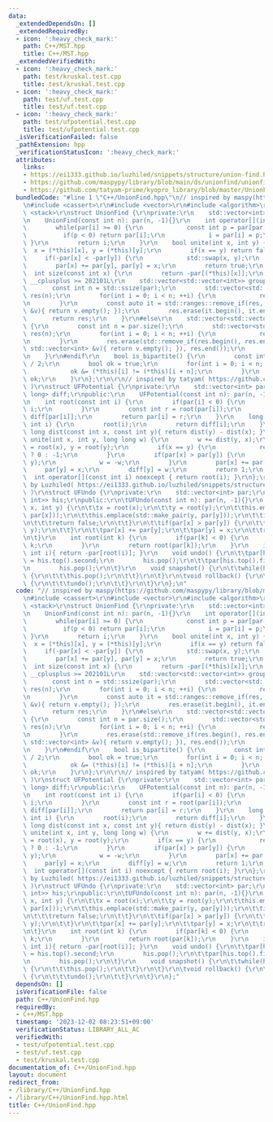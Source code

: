```yaml
---
data:
  _extendedDependsOn: []
  _extendedRequiredBy:
  - icon: ':heavy_check_mark:'
    path: C++/MST.hpp
    title: C++/MST.hpp
  _extendedVerifiedWith:
  - icon: ':heavy_check_mark:'
    path: test/kruskal.test.cpp
    title: test/kruskal.test.cpp
  - icon: ':heavy_check_mark:'
    path: test/uf.test.cpp
    title: test/uf.test.cpp
  - icon: ':heavy_check_mark:'
    path: test/ufpotential.test.cpp
    title: test/ufpotential.test.cpp
  _isVerificationFailed: false
  _pathExtension: hpp
  _verificationStatusIcon: ':heavy_check_mark:'
  attributes:
    links:
    - https://ei1333.github.io/luzhiled/snippets/structure/union-find.html
    - https://github.com/maspypy/library/blob/main/ds/unionfind/unionfind.hpp)
    - https://github.com/tatyam-prime/kyopro_library/blob/master/UnionFind.cpp
  bundledCode: "#line 1 \"C++/UnionFind.hpp\"\n// inspired by maspy(https://github.com/maspypy/library/blob/main/ds/unionfind/unionfind.hpp)\r\
    \n#include <cassert>\r\n#include <vector>\r\n#include <algorithm>\r\n#include\
    \ <stack>\r\nstruct UnionFind {\r\nprivate:\r\n    std::vector<int> par;\r\npublic:\r\
    \n    UnionFind(const int n): par(n, -1){}\r\n    int operator[](int i) {\r\n\
    \        while(par[i] >= 0) {\r\n            const int p = par[par[i]];\r\n  \
    \          if(p < 0) return par[i];\r\n            i = par[i] = p;\r\n       \
    \ }\r\n        return i;\r\n    }\r\n    bool unite(int x, int y) {\r\n      \
    \  x = (*this)[x], y = (*this)[y];\r\n        if(x == y) return false;\r\n   \
    \     if(-par[x] < -par[y]) {\r\n            std::swap(x, y);\r\n        }\r\n\
    \        par[x] += par[y], par[y] = x;\r\n        return true;\r\n    }\r\n  \
    \  int size(const int x) {\r\n        return -par[(*this)[x]];\r\n    }\r\n#if\
    \ __cplusplus >= 202101L\r\n    std::vector<std::vector<int>> groups() {\r\n \
    \       const int n = std::ssize(par);\r\n        std::vector<std::vector<int>>\
    \ res(n);\r\n        for(int i = 0; i < n; ++i) {\r\n            res[(*this)[i]].emplace_back(i);\r\
    \n        }\r\n        const auto it = std::ranges::remove_if(res, [&](const std::vector<int>\
    \ &v){ return v.empty(); });\r\n        res.erase(it.begin(), it.end());\r\n \
    \       return res;\r\n    }\r\n#else\r\n    std::vector<std::vector<int>> groups()\
    \ {\r\n        const int n = par.size();\r\n        std::vector<std::vector<int>>\
    \ res(n);\r\n        for(int i = 0; i < n; ++i) {\r\n            res[(*this)[i]].emplace_back(i);\r\
    \n        }\r\n        res.erase(std::remove_if(res.begin(), res.end(), [&](const\
    \ std::vector<int> &v){ return v.empty(); }), res.end());\r\n        return res;\r\
    \n    }\r\n#endif\r\n    bool is_bipartite() {\r\n        const int n = par.size()\
    \ / 2;\r\n        bool ok = true;\r\n        for(int i = 0; i < n; ++i) {\r\n\
    \            ok &= (*this)[i] != (*this)[i + n];\r\n        }\r\n        return\
    \ ok;\r\n    }\r\n};\r\n\r\n// inspired by tatyam( https://github.com/tatyam-prime/kyopro_library/blob/master/UnionFind.cpp\
    \ )\r\nstruct UFPotential {\r\nprivate:\r\n    std::vector<int> par;\r\n    std::vector<long\
    \ long> diff;\r\npublic:\r\n    UFPotential(const int n): par(n, -1), diff(n){}\r\
    \n    int root(const int i) {\r\n        if(par[i] < 0) {\r\n            return\
    \ i;\r\n        }\r\n        const int r = root(par[i]);\r\n        diff[i] +=\
    \ diff[par[i]];\r\n        return par[i] = r;\r\n    }\r\n    long long dist(const\
    \ int i) {\r\n        root(i);\r\n        return diff[i];\r\n    }\r\n    long\
    \ long dist(const int x, const int y){ return dist(y) - dist(x); }\r\n    int\
    \ unite(int x, int y, long long w) {\r\n        w += dist(y, x);\r\n        x\
    \ = root(x), y = root(y);\r\n        if(x == y) {\r\n            return w == 0\
    \ ? 0 : -1;\r\n        }\r\n        if(par[x] > par[y]) {\r\n            std::swap(x,\
    \ y);\r\n            w = -w;\r\n        }\r\n        par[x] += par[y];\r\n   \
    \     par[y] = x;\r\n        diff[y] = w;\r\n        return 1;\r\n    }\r\n  \
    \  int operator[](const int i) noexcept { return root(i); }\r\n};\r\n\r\n// inspired\
    \ by Luzhiled( https://ei1333.github.io/luzhiled/snippets/structure/union-find.html\
    \ )\r\nstruct UFUndo {\r\nprivate:\r\n    std::vector<int> par;\r\n\tstd::stack<std::pair<int,\
    \ int>> his;\r\npublic:\r\n\tUFUndo(const int n): par(n, -1){}\r\n    bool unite(int\
    \ x, int y) {\r\n\t\tx = root(x);\r\n\t\ty = root(y);\r\n\t\this.emplace(std::make_pair(x,\
    \ par[x]));\r\n\t\this.emplace(std::make_pair(y, par[y]));\r\n\t\tif(x == y) {\r\
    \n\t\t\treturn false;\r\n\t\t}\r\n\t\tif(par[x] > par[y]) {\r\n\t\t\tstd::swap(x,\
    \ y);\r\n\t\t}\r\n\t\tpar[x] += par[y];\r\n\t\tpar[y] = x;\r\n\t\treturn true;\r\
    \n\t}\r\n    int root(int k) {\r\n        if(par[k] < 0) {\r\n            return\
    \ k;\r\n        }\r\n        return root(par[k]);\r\n    }\r\n    int size(const\
    \ int i){ return -par[root(i)]; }\r\n    void undo() {\r\n\t\tpar[his.top().first]\
    \ = his.top().second;\r\n        his.pop();\r\n\t\tpar[his.top().first] = his.top().second;\r\
    \n        his.pop();\r\n\t}\r\n    void snapshot() {\r\n\t\twhile(his.size())\
    \ {\r\n\t\t\this.pop();\r\n\t\t}\r\n\t}\r\n\tvoid rollback() {\r\n\t\twhile(his.size())\
    \ {\r\n\t\t\tundo();\r\n\t\t}\r\n\t}\r\n};\n"
  code: "// inspired by maspy(https://github.com/maspypy/library/blob/main/ds/unionfind/unionfind.hpp)\r\
    \n#include <cassert>\r\n#include <vector>\r\n#include <algorithm>\r\n#include\
    \ <stack>\r\nstruct UnionFind {\r\nprivate:\r\n    std::vector<int> par;\r\npublic:\r\
    \n    UnionFind(const int n): par(n, -1){}\r\n    int operator[](int i) {\r\n\
    \        while(par[i] >= 0) {\r\n            const int p = par[par[i]];\r\n  \
    \          if(p < 0) return par[i];\r\n            i = par[i] = p;\r\n       \
    \ }\r\n        return i;\r\n    }\r\n    bool unite(int x, int y) {\r\n      \
    \  x = (*this)[x], y = (*this)[y];\r\n        if(x == y) return false;\r\n   \
    \     if(-par[x] < -par[y]) {\r\n            std::swap(x, y);\r\n        }\r\n\
    \        par[x] += par[y], par[y] = x;\r\n        return true;\r\n    }\r\n  \
    \  int size(const int x) {\r\n        return -par[(*this)[x]];\r\n    }\r\n#if\
    \ __cplusplus >= 202101L\r\n    std::vector<std::vector<int>> groups() {\r\n \
    \       const int n = std::ssize(par);\r\n        std::vector<std::vector<int>>\
    \ res(n);\r\n        for(int i = 0; i < n; ++i) {\r\n            res[(*this)[i]].emplace_back(i);\r\
    \n        }\r\n        const auto it = std::ranges::remove_if(res, [&](const std::vector<int>\
    \ &v){ return v.empty(); });\r\n        res.erase(it.begin(), it.end());\r\n \
    \       return res;\r\n    }\r\n#else\r\n    std::vector<std::vector<int>> groups()\
    \ {\r\n        const int n = par.size();\r\n        std::vector<std::vector<int>>\
    \ res(n);\r\n        for(int i = 0; i < n; ++i) {\r\n            res[(*this)[i]].emplace_back(i);\r\
    \n        }\r\n        res.erase(std::remove_if(res.begin(), res.end(), [&](const\
    \ std::vector<int> &v){ return v.empty(); }), res.end());\r\n        return res;\r\
    \n    }\r\n#endif\r\n    bool is_bipartite() {\r\n        const int n = par.size()\
    \ / 2;\r\n        bool ok = true;\r\n        for(int i = 0; i < n; ++i) {\r\n\
    \            ok &= (*this)[i] != (*this)[i + n];\r\n        }\r\n        return\
    \ ok;\r\n    }\r\n};\r\n\r\n// inspired by tatyam( https://github.com/tatyam-prime/kyopro_library/blob/master/UnionFind.cpp\
    \ )\r\nstruct UFPotential {\r\nprivate:\r\n    std::vector<int> par;\r\n    std::vector<long\
    \ long> diff;\r\npublic:\r\n    UFPotential(const int n): par(n, -1), diff(n){}\r\
    \n    int root(const int i) {\r\n        if(par[i] < 0) {\r\n            return\
    \ i;\r\n        }\r\n        const int r = root(par[i]);\r\n        diff[i] +=\
    \ diff[par[i]];\r\n        return par[i] = r;\r\n    }\r\n    long long dist(const\
    \ int i) {\r\n        root(i);\r\n        return diff[i];\r\n    }\r\n    long\
    \ long dist(const int x, const int y){ return dist(y) - dist(x); }\r\n    int\
    \ unite(int x, int y, long long w) {\r\n        w += dist(y, x);\r\n        x\
    \ = root(x), y = root(y);\r\n        if(x == y) {\r\n            return w == 0\
    \ ? 0 : -1;\r\n        }\r\n        if(par[x] > par[y]) {\r\n            std::swap(x,\
    \ y);\r\n            w = -w;\r\n        }\r\n        par[x] += par[y];\r\n   \
    \     par[y] = x;\r\n        diff[y] = w;\r\n        return 1;\r\n    }\r\n  \
    \  int operator[](const int i) noexcept { return root(i); }\r\n};\r\n\r\n// inspired\
    \ by Luzhiled( https://ei1333.github.io/luzhiled/snippets/structure/union-find.html\
    \ )\r\nstruct UFUndo {\r\nprivate:\r\n    std::vector<int> par;\r\n\tstd::stack<std::pair<int,\
    \ int>> his;\r\npublic:\r\n\tUFUndo(const int n): par(n, -1){}\r\n    bool unite(int\
    \ x, int y) {\r\n\t\tx = root(x);\r\n\t\ty = root(y);\r\n\t\this.emplace(std::make_pair(x,\
    \ par[x]));\r\n\t\this.emplace(std::make_pair(y, par[y]));\r\n\t\tif(x == y) {\r\
    \n\t\t\treturn false;\r\n\t\t}\r\n\t\tif(par[x] > par[y]) {\r\n\t\t\tstd::swap(x,\
    \ y);\r\n\t\t}\r\n\t\tpar[x] += par[y];\r\n\t\tpar[y] = x;\r\n\t\treturn true;\r\
    \n\t}\r\n    int root(int k) {\r\n        if(par[k] < 0) {\r\n            return\
    \ k;\r\n        }\r\n        return root(par[k]);\r\n    }\r\n    int size(const\
    \ int i){ return -par[root(i)]; }\r\n    void undo() {\r\n\t\tpar[his.top().first]\
    \ = his.top().second;\r\n        his.pop();\r\n\t\tpar[his.top().first] = his.top().second;\r\
    \n        his.pop();\r\n\t}\r\n    void snapshot() {\r\n\t\twhile(his.size())\
    \ {\r\n\t\t\this.pop();\r\n\t\t}\r\n\t}\r\n\tvoid rollback() {\r\n\t\twhile(his.size())\
    \ {\r\n\t\t\tundo();\r\n\t\t}\r\n\t}\r\n};"
  dependsOn: []
  isVerificationFile: false
  path: C++/UnionFind.hpp
  requiredBy:
  - C++/MST.hpp
  timestamp: '2023-12-02 08:23:51+09:00'
  verificationStatus: LIBRARY_ALL_AC
  verifiedWith:
  - test/ufpotential.test.cpp
  - test/uf.test.cpp
  - test/kruskal.test.cpp
documentation_of: C++/UnionFind.hpp
layout: document
redirect_from:
- /library/C++/UnionFind.hpp
- /library/C++/UnionFind.hpp.html
title: C++/UnionFind.hpp
---
```

